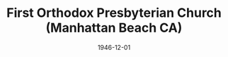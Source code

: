---
date: &id001 1946-12-01
end_date: null
location:
  address: null
  city: Manhattan Beach
  state: CA
minister:
- end: 1947-01-01
  name: Clifford Smith
  start: 1946-01-01
  type: Pastor
- end: 1956-01-01
  name: Wilson Albright
  start: 1948-01-01
  type: Pastor
- end: 1962-01-01
  name: Paul Lovik
  start: 1957-01-01
  type: Pastor
- end: 1974-01-01
  name: Ralph Clough
  start: 1962-01-01
  type: Pastor
- end: 1981-01-01
  name: Michael Stingley
  start: 1975-01-01
  type: Pastor
- end: 1989-01-28
  name: Mark House
  start: 1983-01-01
  type: Pastor
- end: 1977-01-01
  name: Calvin Malcor
  start: 1971-01-01
  type: Assistant Pastor
- end: 1969-01-01
  name: Daniel Overduin
  start: 1968-01-01
  type: Associate Pastor
- end: 1982-01-01
  name: William Welmers
  start: 1977-01-01
  type: Associate Pastor
ministers:
- Clifford Smith
- Wilson Albright
- Paul Lovik
- Ralph Clough
- Michael Stingley
- Mark House
- Calvin Malcor
- Daniel Overduin
- William Welmers
name: First Orthodox Presbyterian Church
names:
- end: 1989-01-28
  name: First Orthodox Presbyterian Church
  start: 1946-12-01
origination_date: *id001
raw_data: "AR Manhattan Beach\nFirst Orthodox Presbyterian Church (December 1, 1946\u2013\
  January 28, 1989)\n(transferred to the Presbyterian Church in America, 1989)\nPastors:\
  \ Clifford Smith, 1946\u201347\nWilson Albright, 1948\u201356\nPaul Lovik, 1957\u2013\
  62\nRalph Clough, 1962\u201374\nMichael Stingley, 1975\u201381\nMark House, 1983\u2013\
  89\nAsst. Pastor: Calvin Malcor, 1971\u201377\nAssoc. Pastors: Daniel Overduin,\
  \ 1968\u201369\nWilliam Welmers, 1977\u201382\n"
received_from: null
states:
- CA
status:
  active: false
  end_date: 1989-01-28
  reason: transfer
  received_from: null
  withdrawal_to: Presbyterian Church in America
title: First Orthodox Presbyterian Church (Manhattan Beach CA)
year_established:
- 1946

---